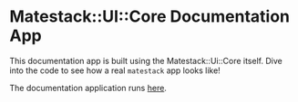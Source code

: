 # Matestack::UI::Core Documentation App

This documentation app is built using the Matestack::Ui::Core itself. Dive into the code to see how a real `matestack` app looks like!

The documentation application runs [here](https://matestack-ui-core.herokuapp.com).
